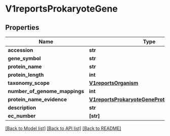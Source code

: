 # V1reportsProkaryoteGene


## Properties
Name | Type | Description | Notes
------------ | ------------- | ------------- | -------------
**accession** | **str** |  | [optional] 
**gene_symbol** | **str** |  | [optional] 
**protein_name** | **str** |  | [optional] 
**protein_length** | **int** |  | [optional] 
**taxonomy_scope** | [**V1reportsOrganism**](V1reportsOrganism.md) |  | [optional] 
**number_of_genome_mappings** | **int** |  | [optional] 
**protein_name_evidence** | [**V1reportsProkaryoteGeneProteinNameEvidence**](V1reportsProkaryoteGeneProteinNameEvidence.md) |  | [optional] 
**description** | **str** |  | [optional] 
**ec_number** | **[str]** |  | [optional] 

[[Back to Model list]](../README.md#documentation-for-models) [[Back to API list]](../README.md#documentation-for-api-endpoints) [[Back to README]](../README.md)


